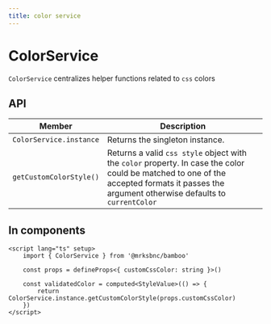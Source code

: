 ```yaml
---
title: color service
---
```


# ColorService

`ColorService` centralizes helper functions related to `css` colors

## API

| Member                  | Description                                                                                                                                                                                 |
| ----------------------- | ------------------------------------------------------------------------------------------------------------------------------------------------------------------------------------------- |
| `ColorService.instance` | Returns the singleton instance.                                                                                                                                                             |
| `getCustomColorStyle()` | Returns a valid `css style` object with the `color` property. In case the color could be matched to one of the accepted formats it passes the argument otherwise defaults to `currentColor` |

## In components

```vue
<script lang="ts" setup>
	import { ColorService } from '@mrksbnc/bamboo'

	const props = defineProps<{ customCssColor: string }>()

	const validatedColor = computed<StyleValue>(() => {
		return ColorService.instance.getCustomColorStyle(props.customCssColor)
	})
</script>
```
